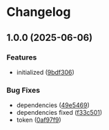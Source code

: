 # Changelog

## 1.0.0 (2025-06-06)


### Features

* initialized ([9bdf306](https://github.com/evlmaistrenko/js-lib-sandbox/commit/9bdf3061574ee10fa053797f10a0961870b670c7))


### Bug Fixes

* dependencies ([49e5469](https://github.com/evlmaistrenko/js-lib-sandbox/commit/49e54699c3f31cd4d0773da96a42e6e634440528))
* dependencies fixed ([f33c501](https://github.com/evlmaistrenko/js-lib-sandbox/commit/f33c5018136f02d720e69090c40d5b6ff7dfa9cb))
* token ([0af97f9](https://github.com/evlmaistrenko/js-lib-sandbox/commit/0af97f93004f93ecf842c5951fed3dbac8b7a261))
